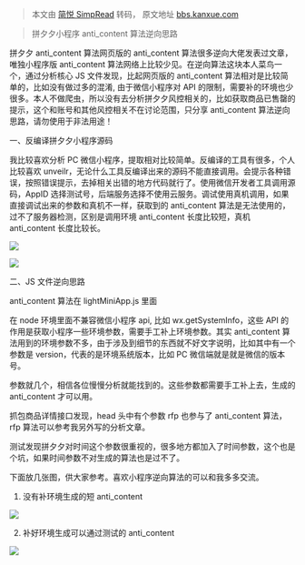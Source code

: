 > 本文由 [简悦 SimpRead](http://ksria.com/simpread/) 转码， 原文地址 [bbs.kanxue.com](https://bbs.kanxue.com/thread-283125.htm)

> 拼夕夕小程序 anti_content 算法逆向思路

拼夕夕 anti_content 算法网页版的 anti_content 算法很多逆向大佬发表过文章，唯独小程序版 anti_content 算法网络上比较少见。在逆向算法这块本人菜鸟一个，通过分析核心 JS 文件发现，比起网页版的 anti_content 算法相对是比较简单的，比如没有做过多的混淆, 由于微信小程序对 API 的限制，需要补的环境也少很多。本人不做爬虫，所以没有去分析拼夕夕风控相关的，比如获取商品已售罄的提示，这个和账号和其他风控相关不在讨论范围，只分享 anti_content 算法逆向思路，请勿使用于非法用途！

一、反编译拼夕夕小程序源码

我比较喜欢分析 PC 微信小程序，提取相对比较简单。反编译的工具有很多，个人比较喜欢 unveilr，无论什么工具反编译出来的源码不能直接调用。会提示各种错误，按照错误提示，去掉相关出错的地方代码就行了。使用微信开发者工具调用源码，AppID 选择测试号，后端服务选择不使用云服务。调试使用真机调用，如果直接调试出来的参数和真机不一样，获取到的 anti_content 算法是无法使用的，过不了服务器检测，区别是调用环境 anti_content 长度比较短，真机 anti_content 长度比较长。

![](https://bbs.kanxue.com/upload/tmp/1002050_KVR4GNK5ZWG7GMB.webp)

![](https://bbs.kanxue.com/upload/tmp/1002050_2YQT336CKBA6S4P.webp)

二、JS 文件逆向思路

anti_content 算法在 lightMiniApp.js 里面

在 node 环境里面不兼容微信小程序 api, 比如 wx.getSystemInfo，这些 API 的作用是获取小程序一些环境参数，需要手工补上环境参数。其实 anti_content 算法用到的环境参数不多，由于涉及到细节的东西就不好文字说明，比如其中有一个参数是 version，代表的是环境系统版本，比如 PC 微信端就是就是微信的版本号。

参数就几个，相信各位慢慢分析就能找到的。这些参数都需要手工补上去，生成的 anti_content 才可以用。

抓包商品详情接口发现，head 头中有个参数 rfp 也参与了 anti_content 算法，rfp 算法可以参考我另外写的分析文章。

测试发现拼夕夕对时间这个参数很重视的，很多地方都加入了时间参数，这个也是个坑，如果时间参数不对生成的算法也是过不了。

下面放几张图，供大家参考。喜欢小程序逆向算法的可以和我多多交流。

1. 没有补环境生成的短 anti_content

![](https://bbs.kanxue.com/upload/tmp/1002050_BHYNHD56T4FMGCK.webp)

2. 补好环境生成可以通过测试的 anti_content

![](https://bbs.kanxue.com/upload/tmp/1002050_FNG8Y8RTNS2TTSK.webp)